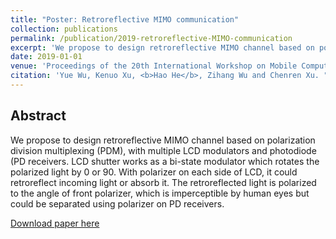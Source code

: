 ```yaml
---
title: "Poster: Retroreflective MIMO communication"
collection: publications
permalink: /publication/2019-retroreflective-MIMO-communication
excerpt: 'We propose to design retroreflective MIMO channel based on polarization division multiplexing (PDM), with multiple LCD modulators and photodiode (PD) receivers. LCD shutter works as a bi-state modulator which rotates the polarized light by 0 or 90. With polarizer on each side of LCD, it could retroreflect incoming light or absorb it. The retroreflected light is polarized to the angle of front polarizer, which is imperceptible by human eyes but could be separated using polarizer on PD receivers.'
date: 2019-01-01
venue: 'Proceedings of the 20th International Workshop on Mobile Computing Systems and Applications'
citation: 'Yue Wu, Kenuo Xu, <b>Hao He</b>, Zihang Wu and Chenren Xu. "Poster: Retroreflective MIMO Communication." Proceedings of the 20th International Workshop on Mobile Computing Systems and Applications. ACM, 2019.'
---
```


## Abstract

We propose to design retroreflective MIMO channel based on polarization division multiplexing (PDM), with multiple LCD modulators and photodiode (PD receivers. LCD shutter works as a bi-state modulator which rotates the polarized light by 0 or 90. With polarizer on each side of LCD, it could retroreflect incoming light or absorb it. The retroreflected light is polarized to the angle of front polarizer, which is imperceptible by human eyes but could be separated using polarizer on PD receivers.

[Download paper here](http://hehao98.github.io/files/2019-retromimo.pdf)
